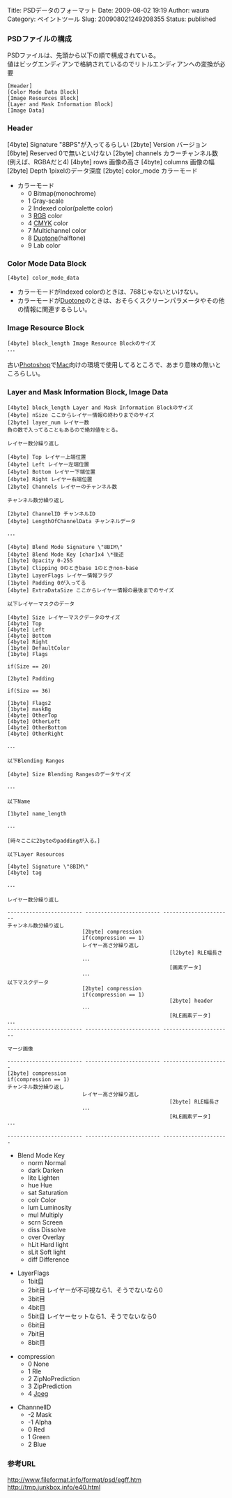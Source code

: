 Title: PSDデータのフォーマット
Date: 2009-08-02 19:19
Author: waura
Category: ペイントツール
Slug: 200908021249208355
Status: published

### PSDファイルの構成

PSDファイルは、先頭から以下の順で構成されている。  
値はビッグエンディアンで格納されているのでリトルエンディアンへの変換が必要

    [Header]
    [Color Mode Data Block]
    [Image Resources Block]
    [Layer and Mask Information Block]
    [Image Data]

### Header

[4byte] Signature  "8BPS"が入ってるらしい
[2byte] Version バージョン
[6byte] Reserved 0で無いといけない
[2byte] channels カラーチャンネル数 (例えば、RGBAだと4)
[4byte] rows 画像の高さ
[4byte] columns 画像の幅
[2byte] Depth 1pixelのデータ深度
[2byte] color_mode カラーモード

-   カラーモード
    -   0 Bitmap(monochrome)
    -   1 Gray-scale
    -   2 Indexed color(palette color)
    -   3 [RGB](http://d.hatena.ne.jp/keyword/RGB) color
    -   4 [CMYK](http://d.hatena.ne.jp/keyword/CMYK) color
    -   7 Multichannel color
    -   8
        [Duotone](http://d.hatena.ne.jp/keyword/Duotone)(halftone)
    -   9 Lab color

### Color Mode Data Block

    [4byte] color_mode_data

-   カラーモードがIndexed colorのときは、768じゃないといけない。
-   カラーモードが[Duotone](http://d.hatena.ne.jp/keyword/Duotone)のときは、おそらくスクリーンパラメータやその他の情報に関連するらしい。

### Image Resource Block

    [4byte] block_length Image Resource Blockのサイズ
    ･･･

古い[Photoshop](http://d.hatena.ne.jp/keyword/Photoshop)で[Mac](http://d.hatena.ne.jp/keyword/Mac)向けの環境で使用してるところで、あまり意味の無いところらしい。

### Layer and Mask Information Block, Image Data

    [4byte] block_length Layer and Mask Information Blockのサイズ
    [4byte] nSize ここからレイヤー情報の終わりまでのサイズ
    [2byte] layer_num レイヤー数
    負の数で入ってることもあるので絶対値をとる。

    レイヤー数分繰り返し

    [4byte] Top レイヤー上端位置
    [4byte] Left レイヤー左端位置
    [4byte] Bottom レイヤー下端位置
    [4byte] Right レイヤー右端位置
    [2byte] Channels レイヤーのチャンネル数

    チャンネル数分繰り返し

    [2byte] ChannelID チャンネルID
    [4byte] LengthOfChannelData チャンネルデータ

    ･･･

    [4byte] Blend Mode Signature \"8BIM\"
    [4byte] Blend Mode Key [char]x4 \*後述
    [1byte] Opacity 0-255
    [1byte] Clipping 0のときbase 1のときnon-base
    [1byte] LayerFlags レイヤー情報フラグ
    [1byte] Padding 0が入ってる
    [4byte] ExtraDataSize ここからレイヤー情報の最後までのサイズ

    以下レイヤーマスクのデータ

    [4byte] Size レイヤーマスクデータのサイズ
    [4byte] Top
    [4byte] Left
    [4byte] Bottom
    [4byte] Right
    [1byte] DefaultColor
    [1byte] Flags

    if(Size == 20)

    [2byte] Padding

    if(Size == 36)

    [1byte] Flags2
    [1byte] maskBg
    [4byte] OtherTop
    [4byte] OtherLeft
    [4byte] OtherBottom
    [4byte] OtherRight

    ･･･

    以下Blending Ranges

    [4byte] Size Blending Rangesのデータサイズ

    ･･･

    以下Name

    [1byte] name_length

    ･･･

    [時々ここに2byteのpaddingが入る。]

    以下Layer Resources

    [4byte] Signature \"8BIM\"
    [4byte] tag

    ･･･

    レイヤー数分繰り返し

    ------------------------ ------------------------ ----------------------
    チャンネル数分繰り返し                            
                            [2byte] compression    
                            if(compression == 1)     
                            レイヤー高さ分繰り返し   
                                                        [l2byte] RLE幅長さ
                            ･･･                      
                                                        [画素データ]
                            ･･･                      
    以下マスクデータ                                  
                            [2byte] compression    
                            if(compression == 1)     
                                                        [2byte] header
                            ･･･                      
                                                        [RLE画素データ]
    ･･･                                               
    ------------------------ ------------------------ ----------------------

    マージ画像

    ------------------------ ------------------------ ---------------------
    [2byte] compression                             
    if(compression == 1)                              
    チャンネル数分繰り返し                            
                            レイヤー高さ分繰り返し   
                                                        [2byte] RLE幅長さ
                            ･･･                      
                                                        [RLE画素データ]
    ･･･                                               
                                                        
    ------------------------ ------------------------ ---------------------

-   Blend Mode Key
    -   norm Normal
    -   dark Darken
    -   lite Lighten
    -   hue Hue
    -   sat Saturation
    -   colr Color
    -   lum Luminosity
    -   mul Multiply
    -   scrn Screen
    -   diss Dissolve
    -   over Overlay
    -   hLit Hard light
    -   sLit Soft light
    -   diff Difference

<!-- -->

-   LayerFlags
    -   1bit目
    -   2bit目 レイヤーが不可視なら1、そうでないなら0
    -   3bit目
    -   4bit目
    -   5bit目 レイヤーセットなら1、そうでないなら0
    -   6bit目
    -   7bit目
    -   8bit目

<!-- -->

-   compression
    -   0 None
    -   1 Rle
    -   2 ZipNoPrediction
    -   3 ZipPrediction
    -   4 [Jpeg](http://d.hatena.ne.jp/keyword/Jpeg)

<!-- -->

-   ChannnelID
    -   -2 Mask
    -   -1 Alpha
    -   0 Red
    -   1 Green
    -   2 Blue

### 参考URL

<http://www.fileformat.info/format/psd/egff.htm>
<http://tmp.junkbox.info/e40.html>
